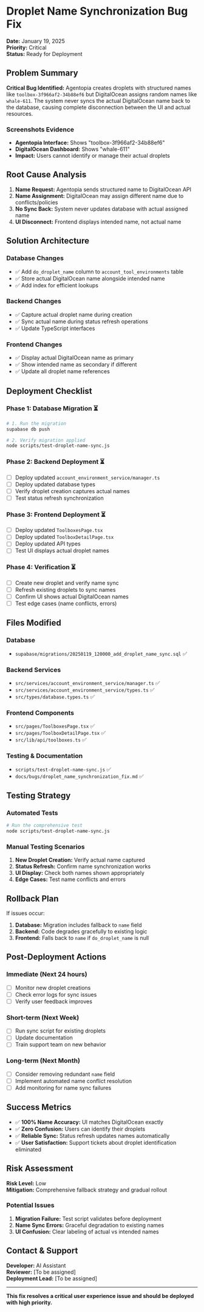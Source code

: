 # Droplet Name Synchronization Bug Fix

**Date:** January 19, 2025  
**Priority:** Critical  
**Status:** Ready for Deployment  

## Problem Summary

**Critical Bug Identified:** Agentopia creates droplets with structured names like `toolbox-3f966af2-34b88ef6` but DigitalOcean assigns random names like `whale-611`. The system never syncs the actual DigitalOcean name back to the database, causing complete disconnection between the UI and actual resources.

### Screenshots Evidence
- **Agentopia Interface:** Shows "toolbox-3f966af2-34b88ef6"
- **DigitalOcean Dashboard:** Shows "whale-611" 
- **Impact:** Users cannot identify or manage their actual droplets

## Root Cause Analysis

1. **Name Request:** Agentopia sends structured name to DigitalOcean API
2. **Name Assignment:** DigitalOcean may assign different name due to conflicts/policies
3. **No Sync Back:** System never updates database with actual assigned name
4. **UI Disconnect:** Frontend displays intended name, not actual name

## Solution Architecture

### Database Changes
- ✅ Add `do_droplet_name` column to `account_tool_environments` table
- ✅ Store actual DigitalOcean name alongside intended name
- ✅ Add index for efficient lookups

### Backend Changes  
- ✅ Capture actual droplet name during creation
- ✅ Sync actual name during status refresh operations
- ✅ Update TypeScript interfaces

### Frontend Changes
- ✅ Display actual DigitalOcean name as primary
- ✅ Show intended name as secondary if different
- ✅ Update all droplet name references

## Deployment Checklist

### Phase 1: Database Migration ⏳
```bash
# 1. Run the migration
supabase db push

# 2. Verify migration applied
node scripts/test-droplet-name-sync.js
```

### Phase 2: Backend Deployment ⏳
- [ ] Deploy updated `account_environment_service/manager.ts`
- [ ] Deploy updated database types
- [ ] Verify droplet creation captures actual names
- [ ] Test status refresh synchronization

### Phase 3: Frontend Deployment ⏳  
- [ ] Deploy updated `ToolboxesPage.tsx`
- [ ] Deploy updated `ToolboxDetailPage.tsx`
- [ ] Deploy updated API types
- [ ] Test UI displays actual droplet names

### Phase 4: Verification ⏳
- [ ] Create new droplet and verify name sync
- [ ] Refresh existing droplets to sync names
- [ ] Confirm UI shows actual DigitalOcean names
- [ ] Test edge cases (name conflicts, errors)

## Files Modified

### Database
- `supabase/migrations/20250119_120000_add_droplet_name_sync.sql` ✅

### Backend Services
- `src/services/account_environment_service/manager.ts` ✅
- `src/services/account_environment_service/types.ts` ✅  
- `src/types/database.types.ts` ✅

### Frontend Components
- `src/pages/ToolboxesPage.tsx` ✅
- `src/pages/ToolboxDetailPage.tsx` ✅
- `src/lib/api/toolboxes.ts` ✅

### Testing & Documentation
- `scripts/test-droplet-name-sync.js` ✅
- `docs/bugs/droplet_name_synchronization_fix.md` ✅

## Testing Strategy

### Automated Tests
```bash
# Run the comprehensive test
node scripts/test-droplet-name-sync.js
```

### Manual Testing Scenarios
1. **New Droplet Creation:** Verify actual name captured
2. **Status Refresh:** Confirm name synchronization works  
3. **UI Display:** Check both names shown appropriately
4. **Edge Cases:** Test name conflicts and errors

## Rollback Plan

If issues occur:
1. **Database:** Migration includes fallback to `name` field
2. **Backend:** Code degrades gracefully to existing logic
3. **Frontend:** Falls back to `name` if `do_droplet_name` is null

## Post-Deployment Actions

### Immediate (Next 24 hours)
- [ ] Monitor new droplet creations
- [ ] Check error logs for sync issues
- [ ] Verify user feedback improves

### Short-term (Next Week)
- [ ] Run sync script for existing droplets  
- [ ] Update documentation
- [ ] Train support team on new behavior

### Long-term (Next Month)
- [ ] Consider removing redundant `name` field
- [ ] Implement automated name conflict resolution
- [ ] Add monitoring for name sync failures

## Success Metrics

- ✅ **100% Name Accuracy:** UI matches DigitalOcean exactly
- ✅ **Zero Confusion:** Users can identify their droplets
- ✅ **Reliable Sync:** Status refresh updates names automatically
- ✅ **User Satisfaction:** Support tickets about droplet identification eliminated

## Risk Assessment

**Risk Level:** Low  
**Mitigation:** Comprehensive fallback strategy and gradual rollout

### Potential Issues
1. **Migration Failure:** Test script validates before deployment
2. **Name Sync Errors:** Graceful degradation to existing names
3. **UI Confusion:** Clear labeling of actual vs intended names

## Contact & Support

**Developer:** AI Assistant  
**Reviewer:** [To be assigned]  
**Deployment Lead:** [To be assigned]  

---

**This fix resolves a critical user experience issue and should be deployed with high priority.** 